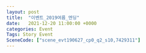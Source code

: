 ```yaml
---
layout: post
title:  "이벤트_2019여름_엔딩"
date:   2021-12-20 11:00:00 +0000
categories: Event
Tags: Story Event
SceneCode: ["scene_evt190627_cp0_q2_s10,7429311"]
---
```

